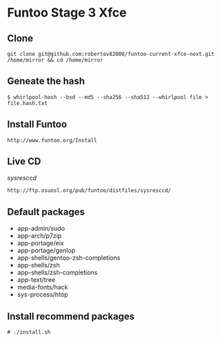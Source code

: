 # Funtoo Stage 3 Xfce

## Clone

`git clone git@github.com:robertov82008/funtoo-current-xfce-next.git /home/mirror && cd /home/mirror`


## Geneate the hash

`$ whirlpool-hash --bsd --md5 --sha256 --sha512 --whirlpool file > file.hash.txt`


## Install Funtoo

`http://www.funtoo.org/Install`

## Live CD

*sysresccd*

`http://ftp.osuosl.org/pub/funtoo/distfiles/sysresccd/`


## Default packages

* app-admin/sudo
* app-arch/p7zip
* app-portage/eix
* app-portage/genlop
* app-shells/gentoo-zsh-completions
* app-shells/zsh
* app-shells/zsh-completions
* app-text/tree
* media-fonts/hack
* sys-process/htop


## Install recommend packages

`# ./install.sh`
